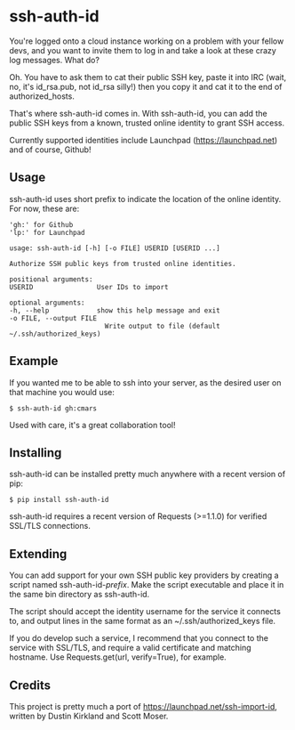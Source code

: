 
ssh-auth-id
===========

You're logged onto a cloud instance working on a problem with your fellow devs, and you want to invite them to log in and take a look at these crazy log messages. What do?

Oh. You have to ask them to cat their public SSH key, paste it into IRC (wait, no, it's id\_rsa.pub, not id\_rsa silly!) then you copy it and cat it to the end of authorized\_hosts.

That's where ssh-auth-id comes in. With ssh-auth-id, you can add the public SSH keys from a known, trusted online identity to grant SSH access.

Currently supported identities include Launchpad (https://launchpad.net) and of course, Github!

Usage
-----

ssh-auth-id uses short prefix to indicate the location of the online identity. For now, these are:

	'gh:' for Github
	'lp:' for Launchpad

	usage: ssh-auth-id [-h] [-o FILE] USERID [USERID ...]
	
	Authorize SSH public keys from trusted online identities.
	
	positional arguments:
  	USERID                User IDs to import
	
	optional arguments:
  	-h, --help            show this help message and exit
  	-o FILE, --output FILE
                        	Write output to file (default ~/.ssh/authorized_keys)

Example
-------

If you wanted me to be able to ssh into your server, as the desired user on that machine you would use:

	$ ssh-auth-id gh:cmars

Used with care, it's a great collaboration tool!

Installing
----------

ssh-auth-id can be installed pretty much anywhere with a recent version of pip:

	$ pip install ssh-auth-id

ssh-auth-id requires a recent version of Requests (>=1.1.0) for verified SSL/TLS connections.

Extending
---------

You can add support for your own SSH public key providers by creating a script named ssh-auth-id-*prefix*. Make the script executable and place it in the same bin directory as ssh-auth-id.

The script should accept the identity username for the service it connects to, and output lines in the same format as an ~/.ssh/authorized\_keys file.

If you do develop such a service, I recommend that you connect to the service with SSL/TLS, and require a valid certificate and matching hostname. Use Requests.get(url, verify=True), for example.

Credits
-------

This project is pretty much a port of https://launchpad.net/ssh-import-id, written by Dustin Kirkland and Scott Moser.

